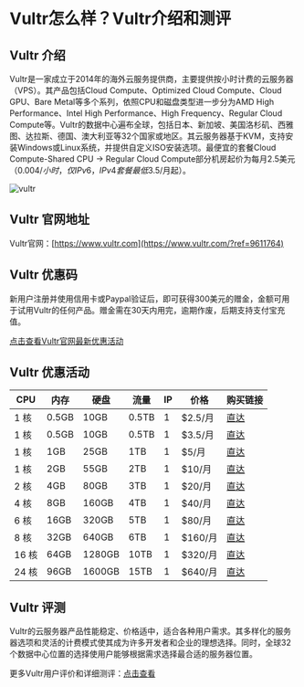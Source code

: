 # Vultr怎么样？Vultr介绍和测评

## Vultr 介绍
Vultr是一家成立于2014年的海外云服务提供商，主要提供按小时计费的云服务器（VPS）。其产品包括Cloud Compute、Optimized Cloud Compute、Cloud GPU、Bare Metal等多个系列，依照CPU和磁盘类型进一步分为AMD High Performance、Intel High Performance、High Frequency、Regular Cloud Compute等。Vultr的数据中心遍布全球，包括日本、新加坡、美国洛杉矶、西雅图、达拉斯、德国、澳大利亚等32个国家或地区。其云服务器基于KVM，支持安装Windows或Linux系统，并提供自定义ISO安装选项。最便宜的套餐Cloud Compute-Shared CPU → Regular Cloud Compute部分机房起价为每月2.5美元（$0.004/小时，仅IPv6，IPv4套餐最低$3.5/月起）。

![vultr](https://github.com/user-attachments/assets/a0d81c31-c5b9-471b-9809-ee7108da1d26)

## Vultr 官网地址
Vultr官网：[https://www.vultr.com](https://www.vultr.com/?ref=9611764)

## Vultr 优惠码
新用户注册并使用信用卡或Paypal验证后，即可获得300美元的赠金，金额可用于试用Vultr的任何产品。赠金需在30天内用完，逾期作废，后期支持支付宝充值。

[点击查看Vultr官网最新优惠活动](https://www.vultr.com/?ref=9611765-8H)

## Vultr 优惠活动
| CPU  | 内存  | 硬盘  | 流量  | IP  | 价格   | 购买链接                                                 |
|------|-------|-------|-------|-----|--------|----------------------------------------------------------|
| 1 核 | 0.5GB | 10GB  | 0.5TB | 1   | $2.5/月 | [直达](https://www.vultr.com/?ref=9611764)                |
| 1 核 | 0.5GB | 10GB  | 0.5TB | 1   | $3.5/月 | [直达](https://www.vultr.com/?ref=9611764)                |
| 1 核 | 1GB   | 25GB  | 1TB   | 1   | $5/月   | [直达](https://www.vultr.com/?ref=9611764)                |
| 1 核 | 2GB   | 55GB  | 2TB   | 1   | $10/月  | [直达](https://www.vultr.com/?ref=9611764)                |
| 2 核 | 4GB   | 80GB  | 3TB   | 1   | $20/月  | [直达](https://www.vultr.com/?ref=9611764)                |
| 4 核 | 8GB   | 160GB | 4TB   | 1   | $40/月  | [直达](https://www.vultr.com/?ref=9611764)                |
| 6 核 | 16GB  | 320GB | 5TB   | 1   | $80/月  | [直达](https://www.vultr.com/?ref=9611764)                |
| 8 核 | 32GB  | 640GB | 6TB   | 1   | $160/月 | [直达](https://www.vultr.com/?ref=9611764)                |
| 16 核| 64GB  | 1280GB| 10TB  | 1   | $320/月 | [直达](https://www.vultr.com/?ref=9611764)                |
| 24 核| 96GB  | 1600GB| 15TB  | 1   | $640/月 | [直达](https://www.vultr.com/?ref=9611764)                |

## Vultr 评测
Vultr的云服务器产品性能稳定、价格适中，适合各种用户需求。其多样化的服务器选项和灵活的计费模式使其成为许多开发者和企业的理想选择。同时，全球32个数据中心位置的选择使用户能够根据需求选择最合适的服务器位置。  

更多Vultr用户评价和详细测评：[点击查看](https://www.vultr.com/?ref=9611765-8H)
